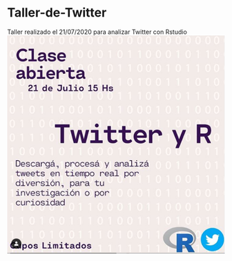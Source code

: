 # Taller-de-Twitter
Taller realizado el 21/07/2020 para analizar Twitter con Rstudio
![](https://github.com/labpoliticasuba/Taller-de-Twitter/raw/master/Taller%20twitter.png)
